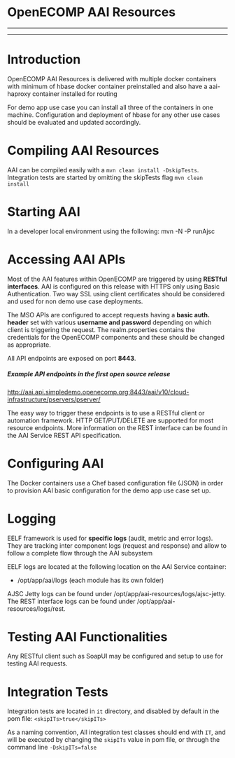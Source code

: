 # OpenECOMP AAI Resources

---
---

# Introduction

OpenECOMP AAI Resources is delivered with multiple docker containers with minimum of hbase docker container preinstalled and also have a aai-haproxy container installed for routing

For demo app use case you can install all three of the containers in one machine. Configuration and deployment of hbase for any other use cases should be evaluated and updated accordingly.

# Compiling AAI Resources

AAI can be compiled easily with a `mvn clean install -DskipTests`. Integration tests are started by omitting the skipTests flag `mvn clean install`

# Starting AAI

In a developer local environment using the following: mvn -N -P runAjsc

# Accessing AAI APIs

Most of the AAI features within OpenECOMP are triggered by using **RESTful interfaces**. AAI  is configured on this release with HTTPS only using Basic Authentication. Two way SSL using client certificates should be considered and used for non demo use case deployments.

The MSO APIs are configured to accept requests having a **basic auth. header** set with various **username and password** depending on which client is triggering the request. The realm.properties contains the credentials for the OpenECOMP components and these should be changed as appropriate.

All API endpoints are exposed on port **8443**.

##### Example API endpoints in the first open source release 

http://aai.api.simpledemo.openecomp.org:8443/aai/v10/cloud-infrastructure/pservers/pserver/<pserver-id>

The easy way to trigger these endpoints is to use a RESTful client or automation framework. HTTP GET/PUT/DELETE are supported for most resource endpoints. More information on the REST interface can be found in the AAI Service REST API specification.

# Configuring AAI

The Docker containers use a Chef based configuration file (JSON) in order to provision AAI basic configuration for the demo app use case set up. 
 
# Logging

EELF framework is used for **specific logs** (audit, metric and error logs). They are tracking inter component logs (request and response) and allow to follow a complete flow through the AAI subsystem
 
EELF logs are located at the following location on the AAI Service container:

- /opt/app/aai/logs (each module has its own folder)

AJSC Jetty logs can be found under /opt/app/aai-resources/logs/ajsc-jetty.
The REST interface logs can be found under /opt/app/aai-resources/logs/rest.

# Testing AAI Functionalities
Any RESTful client such as SoapUI may be configured and setup to use for testing AAI requests.

# Integration Tests
Integration tests are located in `it` directory, and disabled by default in the pom file:
`<skipITs>true</skipITs>`

As a naming convention, All integration test classes should end with `IT`, and will be executed by changing the `skipITs` value in pom file, or through the command line `-DskipITs=false`



